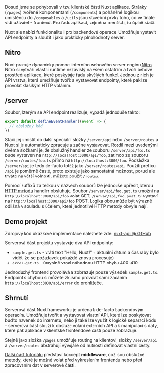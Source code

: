 Dosud jsme se pohybovali v tzv. klientské části Nuxt aplikace. Stránky (`/pages`) tvořené komponentami (`/components`) a poháněné logikou umístěnou do `/composables` a `/utils` jsou stavební prvky toho, co ve finále vidí uživatel - frontend. Pro řadu aplikací, zejména menších, to úplně stačí. 

Nuxt ale nabízí funkcionalitu i pro backendové operace. Umožňuje vystavit API endpointy a sloužit i jako prakticky plnohodnotý server.

## Nitro

Nuxt pracuje dynamicky pomocí interního webového server enginu [Nitro](https://nitro.unjs.io/). Nitro si vytváří vlastní runtime nezávislý na všem ostatním a tvoří běhové prostředí aplikace, které poskytuje řadu skvělých funkcí. Jednou z nich je API vrstva, která umožňuje tvořit a vystavovat endpointy, které pak lze provolat klasikým HTTP voláním.

## /server

Soubor, kterým se API endpoint realizuje, vypadá jednoduše takto:

```ts
export default defineEventHandler((event) => {
  // obslužný kód
})
```

Stačí jej umístit do další speciální složky `/server/api` nebo `/server/routes` a Nuxt si je automaticky zpracuje a začne vystavovat. Rozdíl mezi uvedenými dvěma složkami je, že obslužný handler ze souboru `/server/api/foo.ts` bude vystaven na `http://localhost:3000/api/foo`, zatímco ze souboru `/server/routes/foo.ts` přímo na `http://localhost:3000/foo`. Podsložka `/server/api` je tedy de-facto totéž jako `/server/routes/api`. Použití prefixu `/api` je poměrně časté, proto existuje jako samostatná možnost, pokud ale trváte na větší volnosti, můžete použít `/routes`.

Pomocí suffixů za tečkou v názvech souborů lze jednouše upřesit, kterou [HTTP metodu](https://developer.mozilla.org/en-US/docs/Web/HTTP/Methods) handler obsluhuje. Soubor `/server/api/foo.get.ts` umožní na `http://localhost:3000/api/foo` volat GET, `/server/api/foo.post.ts` vystaví na `http://localhost:3000/api/foo` POST. Logika obou může být výrazně odlišná v souladu s účelem, které jednotlivé HTTP metody obvyle mají.

## Demo projekt

Zdrojový kód ukázkové implementace naleznete zde:
[nuxt-api @ GitHub](https://github.com/AloisSeckar/demos-nuxt/tree/main/nuxt-api)

Serverová část projektu vystavuje dva API endpointy:
- `sample.get.ts` - vrátí text "Hello, Nuxt!" + aktuální datum a čas (aby bylo vidět, že se požadavek pokaždé znovu procesuje)
- `error.get.ts` - úmyslně vrací náhodnou HTTP chybu 400-410

Jednoduchý frontend provolává a zobrazuje pouze výsledek `sample.get.ts`. Endpoint s chybou si můžete zkusmo provolat sami zadáním `http://localhost:3000/api/error` do prohlížeče.

## Shrnutí

Serverová část Nuxt frameworku je určena k de-facto backendovým operacím. Umožňuje tvořit a vystavovat vlastní API, které lze poskytovat buďto navenek do internetu, nebo ji také lze využít k logické separaci kódu - serverová část slouží k obsluze volání externích API a k manipulaci s daty, které pak aplikace v klientské frontendové části pouze zobrazuje.

Stejně jako složka `/pages` umožňuje routing na klientovi, složky `/server/api` a `/server/routes` abstrahují vývojáře od nutnosti definovat vlastní cesty.

[Další část tutoriálu](/article/nuxt-middleware) představí koncept <strong>middleware</strong>, což jsou obslužné metody, které je možné volat před vykreslením frontendu nebo před zpracováním dat v serverové části.
